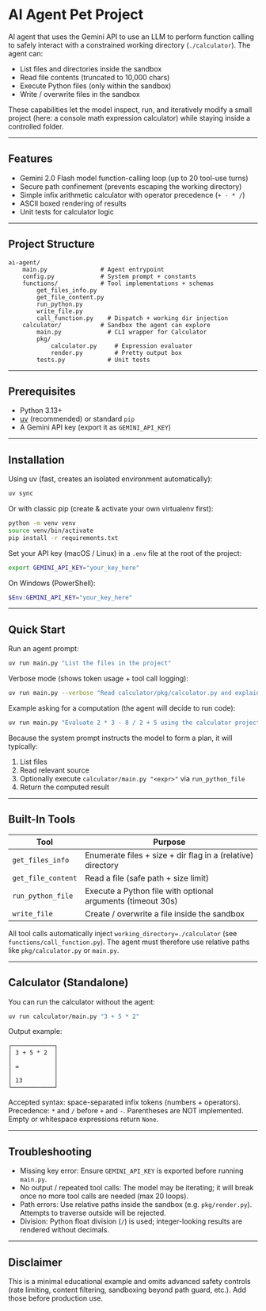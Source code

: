 # AI Agent Pet Project

AI agent that uses the Gemini API to use an LLM to perform function calling to safely interact with a constrained working directory (`./calculator`). The agent can:

- List files and directories inside the sandbox
- Read file contents (truncated to 10,000 chars)
- Execute Python files (only within the sandbox)
- Write / overwrite files in the sandbox

These capabilities let the model inspect, run, and iteratively modify a small project (here: a console math expression calculator) while staying inside a controlled folder.

---

## Features

- Gemini 2.0 Flash model function-calling loop (up to 20 tool-use turns)
- Secure path confinement (prevents escaping the working directory)
- Simple infix arithmetic calculator with operator precedence (`+ - * /`)
- ASCII boxed rendering of results
- Unit tests for calculator logic

---

## Project Structure

```
ai-agent/
	main.py               # Agent entrypoint
	config.py             # System prompt + constants
	functions/            # Tool implementations + schemas
		get_files_info.py
		get_file_content.py
		run_python.py
		write_file.py
		call_function.py    # Dispatch + working dir injection
	calculator/           # Sandbox the agent can explore
		main.py             # CLI wrapper for Calculator
		pkg/
			calculator.py     # Expression evaluator
			render.py         # Pretty output box
		tests.py            # Unit tests
```

---

## Prerequisites

- Python 3.13+
- [uv](https://github.com/astral-sh/uv) (recommended) or standard `pip`
- A Gemini API key (export it as `GEMINI_API_KEY`)

---

## Installation

Using uv (fast, creates an isolated environment automatically):

```bash
uv sync
```

Or with classic pip (create & activate your own virtualenv first):

```bash
python -m venv venv
source venv/bin/activate
pip install -r requirements.txt
```

Set your API key (macOS / Linux) in a `.env` file at the root of the project:

```bash
export GEMINI_API_KEY="your_key_here"
```

On Windows (PowerShell):

```powershell
$Env:GEMINI_API_KEY="your_key_here"
```

---

## Quick Start

Run an agent prompt:

```bash
uv run main.py "List the files in the project"
```

Verbose mode (shows token usage + tool call logging):

```bash
uv run main.py --verbose "Read calculator/pkg/calculator.py and explain what it does"
```

Example asking for a computation (the agent will decide to run code):

```bash
uv run main.py "Evaluate 2 * 3 - 8 / 2 + 5 using the calculator project"
```

Because the system prompt instructs the model to form a plan, it will typically:

1. List files
2. Read relevant source
3. Optionally execute `calculator/main.py "<expr>"` via `run_python_file`
4. Return the computed result

---

## Built-In Tools

| Tool               | Purpose                                                     |
| ------------------ | ----------------------------------------------------------- |
| `get_files_info`   | Enumerate files + size + dir flag in a (relative) directory |
| `get_file_content` | Read a file (safe path + size limit)                        |
| `run_python_file`  | Execute a Python file with optional arguments (timeout 30s) |
| `write_file`       | Create / overwrite a file inside the sandbox                |

All tool calls automatically inject `working_directory=./calculator` (see `functions/call_function.py`). The agent must therefore use relative paths like `pkg/calculator.py` or `main.py`.

---

## Calculator (Standalone)

You can run the calculator without the agent:

```bash
uv run calculator/main.py "3 + 5 * 2"
```

Output example:

```
┌────────────┐
│ 3 + 5 * 2  │
│            │
│ =          │
│            │
│ 13         │
└────────────┘
```

Accepted syntax: space-separated infix tokens (numbers + operators). Precedence: `*` and `/` before `+` and `-`. Parentheses are NOT implemented. Empty or whitespace expressions return `None`.

---

## Troubleshooting

- Missing key error: Ensure `GEMINI_API_KEY` is exported before running `main.py`.
- No output / repeated tool calls: The model may be iterating; it will break once no more tool calls are needed (max 20 loops).
- Path errors: Use relative paths inside the sandbox (e.g. `pkg/render.py`). Attempts to traverse outside will be rejected.
- Division: Python float division (`/`) is used; integer-looking results are rendered without decimals.

---

## Disclaimer

This is a minimal educational example and omits advanced safety controls (rate limiting, content filtering, sandboxing beyond path guard, etc.). Add those before production use.
